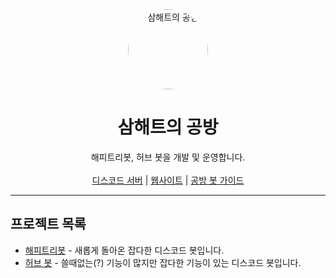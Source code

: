 <div align="center">
    <img src="https://avatars.githubusercontent.com/u/85431246?s=400&u=c6fd81fd31cd872fe05ab2e49021fe3b69cd29ea&v=4" alt="삼해트의 공방" height="128" style="border-radius: 50%">
    <h1>삼해트의 공방</h1>
</div>
<div align="center">
    해피트리봇, 허브 봇을 개발 및 운영합니다.
    <br><br>
    <a href="https://discord.gg/TD9BvMxhP6">디스코드 서버</a> | <a href="https://devht.tech">웹사이트</a> | <a href="https://guide.devht.tech">공방 봇 가이드</a>
</div>

---

## 프로젝트 목록
+ [해피트리봇](https://koreanbots.dev/bots/726376311710548049) - 새롭게 돌아온 잡다한 디스코드 봇입니다.
+ [허브 봇](https://koreanbots.dev/bots/812156396409323542) - 쓸때없는(?) 기능이 많지만 잡다한 기능이 있는 디스코드 봇입니다.
